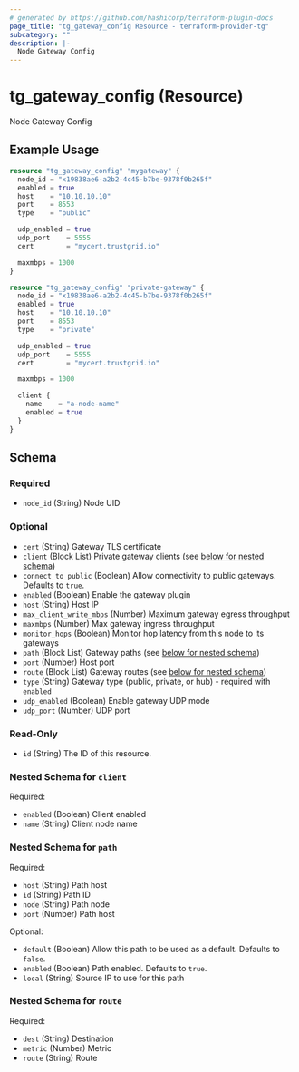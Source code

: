 ```yaml
---
# generated by https://github.com/hashicorp/terraform-plugin-docs
page_title: "tg_gateway_config Resource - terraform-provider-tg"
subcategory: ""
description: |-
  Node Gateway Config
---
```


# tg_gateway_config (Resource)

Node Gateway Config

## Example Usage

```terraform
resource "tg_gateway_config" "mygateway" {
  node_id = "x19838ae6-a2b2-4c45-b7be-9378f0b265f"
  enabled = true
  host    = "10.10.10.10"
  port    = 8553
  type    = "public"

  udp_enabled = true
  udp_port    = 5555
  cert        = "mycert.trustgrid.io"

  maxmbps = 1000
}

resource "tg_gateway_config" "private-gateway" {
  node_id = "x19838ae6-a2b2-4c45-b7be-9378f0b265f"
  enabled = true
  host    = "10.10.10.10"
  port    = 8553
  type    = "private"

  udp_enabled = true
  udp_port    = 5555
  cert        = "mycert.trustgrid.io"

  maxmbps = 1000

  client {
    name    = "a-node-name"
    enabled = true
  }
}
```

<!-- schema generated by tfplugindocs -->
## Schema

### Required

- `node_id` (String) Node UID

### Optional

- `cert` (String) Gateway TLS certificate
- `client` (Block List) Private gateway clients (see [below for nested schema](#nestedblock--client))
- `connect_to_public` (Boolean) Allow connectivity to public gateways. Defaults to `true`.
- `enabled` (Boolean) Enable the gateway plugin
- `host` (String) Host IP
- `max_client_write_mbps` (Number) Maximum gateway egress throughput
- `maxmbps` (Number) Max gateway ingress throughput
- `monitor_hops` (Boolean) Monitor hop latency from this node to its gateways
- `path` (Block List) Gateway paths (see [below for nested schema](#nestedblock--path))
- `port` (Number) Host port
- `route` (Block List) Gateway routes (see [below for nested schema](#nestedblock--route))
- `type` (String) Gateway type (public, private, or hub) - required with `enabled`
- `udp_enabled` (Boolean) Enable gateway UDP mode
- `udp_port` (Number) UDP port

### Read-Only

- `id` (String) The ID of this resource.

<a id="nestedblock--client"></a>
### Nested Schema for `client`

Required:

- `enabled` (Boolean) Client enabled
- `name` (String) Client node name


<a id="nestedblock--path"></a>
### Nested Schema for `path`

Required:

- `host` (String) Path host
- `id` (String) Path ID
- `node` (String) Path node
- `port` (Number) Path host

Optional:

- `default` (Boolean) Allow this path to be used as a default. Defaults to `false`.
- `enabled` (Boolean) Path enabled. Defaults to `true`.
- `local` (String) Source IP to use for this path


<a id="nestedblock--route"></a>
### Nested Schema for `route`

Required:

- `dest` (String) Destination
- `metric` (Number) Metric
- `route` (String) Route
